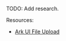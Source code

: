 TODO: Add research.

Resources:
- [Ark UI File Upload](https://ark-ui.com/docs/components/file-upload)